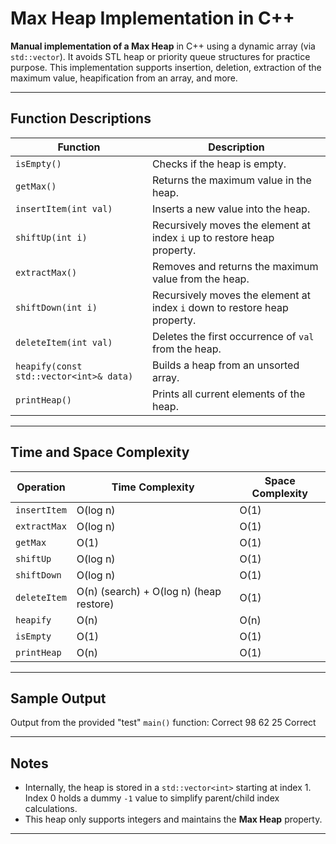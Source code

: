 # Max Heap Implementation in C++

**Manual implementation of a Max Heap** in C++ using a dynamic array (via `std::vector`). It avoids STL heap or priority queue structures for practice purpose. This implementation supports insertion, deletion, extraction of the maximum value, heapification from an array, and more.

---

## Function Descriptions

| Function | Description |
|----------|-------------|
| `isEmpty()` | Checks if the heap is empty. |
| `getMax()` | Returns the maximum value in the heap. |
| `insertItem(int val)` | Inserts a new value into the heap. |
| `shiftUp(int i)` | Recursively moves the element at index `i` up to restore heap property. |
| `extractMax()` | Removes and returns the maximum value from the heap. |
| `shiftDown(int i)` | Recursively moves the element at index `i` down to restore heap property. |
| `deleteItem(int val)` | Deletes the first occurrence of `val` from the heap. |
| `heapify(const std::vector<int>& data)` | Builds a heap from an unsorted array. |
| `printHeap()` | Prints all current elements of the heap. |

---

## Time and Space Complexity

| Operation | Time Complexity | Space Complexity |
|-----------|------------------|------------------|
| `insertItem` | O(log n) | O(1) |
| `extractMax` | O(log n) | O(1) |
| `getMax` | O(1) | O(1) |
| `shiftUp` | O(log n) | O(1) |
| `shiftDown` | O(log n) | O(1) |
| `deleteItem` | O(n) (search) + O(log n) (heap restore) | O(1) |
| `heapify` | O(n) | O(n) |
| `isEmpty` | O(1) | O(1) |
| `printHeap` | O(n) | O(1) |

---

## Sample Output

Output from the provided "test" `main()` function:
Correct 98 62 25 Correct

---

## Notes

- Internally, the heap is stored in a `std::vector<int>` starting at index 1. Index 0 holds a dummy `-1` value to simplify parent/child index calculations.
- This heap only supports integers and maintains the **Max Heap** property.
---
